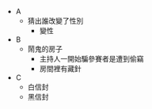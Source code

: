 + A
    + 猜出誰改變了性別
        + 變性
+ B
    + 鬧鬼的房子
        + 主持人一開始騙參賽者是遭到偷竊
        + 房間裡有藏針
+ C
    + 白信封
    + 黑信封 
